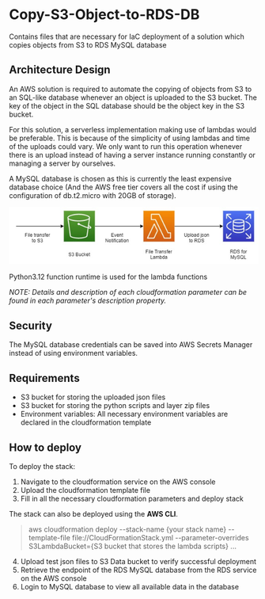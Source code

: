 # Copy-S3-Object-to-RDS-DB

Contains files that are necessary for IaC deployment of a solution which copies objects from S3 to RDS MySQL database

## Architecture Design

An AWS solution is required to automate the copying of objects from S3 to an SQL-like database whenever an object is uploaded to the S3 bucket. The key of the object in the SQL database should be the object key in the S3 bucket.

For this solution, a serverless implementation making use of lambdas would be preferable. This is because of the simplicity of using lambdas and time of the uploads could vary. We only want to run this operation whenever there is an upload instead of having a server instance running constantly or managing a server by ourselves.

A MySQL database is chosen as this is currently the least expensive database choice (And the AWS free tier covers all the cost if using the configuration of db.t2.micro with 20GB of storage).

<a href="https://github.com/BenjaminIwuchukwu/AWS-DNB-Tech-Summit-2024/blob/main/copy-s3-object-to-rds-db/images/AWS_architecture.jpg"><img src="https://github.com/BenjaminIwuchukwu/AWS-DNB-Tech-Summit-2024/blob/main/copy-s3-object-to-rds-db/images/AWS_architecture.jpg?raw=true" alt="AWS Architecture Diagram" border="0"></a>

Python3.12 function runtime is used for the lambda functions

_NOTE: Details and description of each cloudformation parameter can be found in each parameter's description property._

## Security

The MySQL database credentials can be saved into AWS Secrets Manager instead of using environment variables.

## Requirements

- S3 bucket for storing the uploaded json files
- S3 bucket for storing the python scripts and layer zip files
- Environment variables: All necessary environment variables are declared in the cloudformation template

## How to deploy

To deploy the stack:

1. Navigate to the cloudformation service on the AWS console
2. Upload the cloudformation template file
3. Fill in all the necessary cloudformation parameters and deploy stack

The stack can also be deployed using the **AWS CLI**.

> aws cloudformation deploy --stack-name {your stack name} --template-file file://CloudFormationStack.yml --parameter-overrides S3LambdaBucket={S3 bucket that stores the lambda scripts} ...

4. Upload test json files to S3 Data bucket to verify successful deployment
5. Retrieve the endpoint of the RDS MySQL database from the RDS service on the AWS console
6. Login to MySQL database to view all available data in the database
